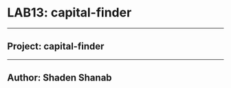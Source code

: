 # LAB13: capital-finder

-----------

## Project: capital-finder

-----------

## Author: Shaden Shanab

